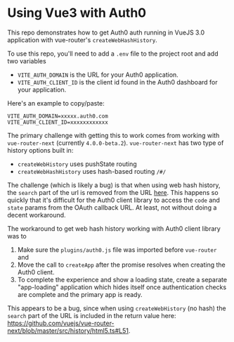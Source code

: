 # Using Vue3 with Auth0

This repo demonstrates how to get Auth0 auth running in VueJS 3.0 application with vue-router's `createWebHashHistory`.

To use this repo, you'll need to add a `.env` file to the project root and add two variables

- `VITE_AUTH_DOMAIN` is the URL for your Auth0 application.
- `VITE_AUTH_CLIENT_ID` is the client id found in the Auth0 dashboard for your application.

Here's an example to copy/paste:

```
VITE_AUTH_DOMAIN=xxxxx.auth0.com
VITE_AUTH_CLIENT_ID=xxxxxxxxxxxx
```

The primary challenge with getting this to work comes from working with `vue-router-next` (currently `4.0.0-beta.2`).  `vue-router-next` has two type of history options built in:

- `createWebHistory` uses pushState routing
- `createWebHashHistory` uses hash-based routing `/#/`

The challenge (which is likely a bug) is that when using web hash history, the `search` part of the url is removed from the URL [here](https://github.com/vuejs/vue-router-next/blob/master/src/history/html5.ts#L48).  This happens so quickly that it's difficult for the Auth0 client library to access the `code` and `state` params from the OAuth callback URL. At least, not without doing a decent workaround.

The workaround to get web hash history working with Auth0 client library was to 

1. Make sure the `plugins/auth0.js` file was imported before `vue-router` and 
2. Move the call to `createApp` after the promise resolves when creating the Auth0 client.
3. To complete the experience and show a loading state, create a separate "app-loading" application which hides itself once authentication checks are complete and the primary app is ready.

This appears to be a bug, since when using `createWebHistory` (no hash) the `search` part of the URL is included in the return value here: https://github.com/vuejs/vue-router-next/blob/master/src/history/html5.ts#L51.